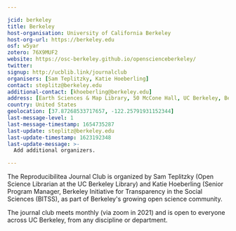 ```yaml
---

jcid: berkeley
title: Berkeley
host-organisation: University of California Berkeley
host-org-url: https://berkeley.edu
osf: w5yar
zotero: 76X9MUF2
website: https://osc-berkeley.github.io/openscienceberkeley/
twitter: 
signup: http://ucblib.link/journalclub
organisers: [Sam Teplitzky, Katie Hoeberling]
contact: steplitz@berkeley.edu
additional-contact: [khoeberling@berkeley.edu]
address: [Earth Sciences & Map Library, 50 McCone Hall, UC Berkeley, Berkeley, CA 94705]
country: United States
geolocation: [37.87268533717657, -122.25791931152344]
last-message-level: 1
last-message-timestamp: 1654735287
last-update: steplitz@berkeley.edu
last-update-timestamp: 1623192348
last-update-message: >-
  Add additional organizers.

---
```


The Reproducibilitea Journal Club is organized by Sam Teplitzky (Open Science Librarian at the UC Berkeley Library) and Katie Hoeberling (Senior Program Manager, Berkeley Initiative for Transparency in the Social Sciences (BITSS), as part of Berkeley's growing open science community.

The journal club meets monthly (via zoom in 2021) and is open to everyone across UC Berkeley, from any discipline or department.
